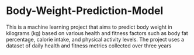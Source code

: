 # Body-Weight-Prediction-Model
This is a machine learning project that aims to predict body weight in kilograms (kg) based on various health and fitness factors such as body fat percentage, calorie intake, and physical activity levels. The project uses a dataset of daily health and fitness metrics collected over three years 
